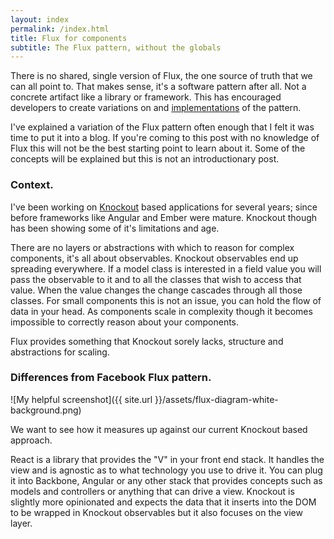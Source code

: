 ```yaml
---
layout: index
permalink: /index.html
title: Flux for components
subtitle: The Flux pattern, without the globals
---
```


There is no shared, single version of Flux, the one source of truth that we can all point to.
That makes sense, it's a software pattern after all. Not a concrete artifact like a library or
framework.
This has encouraged developers to create variations on and [implementations](http://fluxxor.com/)
of the pattern.

I've explained a variation of the Flux pattern often enough that I felt it was time to put
it into a blog. If you're coming to this post with no knowledge of Flux this will not be the best
starting point to learn about it. Some of the concepts will be explained but this is not an
introductionary post.

### Context.

I've been working on [Knockout](http://knockoutjs.com/) based applications for several years;
since before frameworks like Angular and Ember were mature. Knockout though has been showing some of
it's limitations and age.

There are no layers or abstractions with which to reason for complex components, it's all
about observables. Knockout observables end up spreading everywhere. If a model class is interested
in a field value you will pass the observable to it and to all the classes that wish to access
that value. When the value changes the change cascades through all those classes. For small components
this is not an issue, you can hold the flow of data in your head. As components scale in complexity 
though it becomes impossible to correctly reason about your components.

Flux provides something that Knockout sorely lacks, structure and abstractions for scaling.

### Differences from Facebook Flux pattern.

![My helpful screenshot]({{ site.url }}/assets/flux-diagram-white-background.png)


We want to see how it measures up against our current Knockout based approach.

React is a library that provides the "V" in your front end stack. It handles the view and is agnostic
as to what technology you use to drive it.
You can plug it into Backbone, Angular or any other stack that provides concepts such as models and
controllers or anything that can drive a view.
Knockout is slightly more opinionated and expects the data that it inserts into the DOM to be wrapped
in Knockout observables but it also focuses on the view layer.